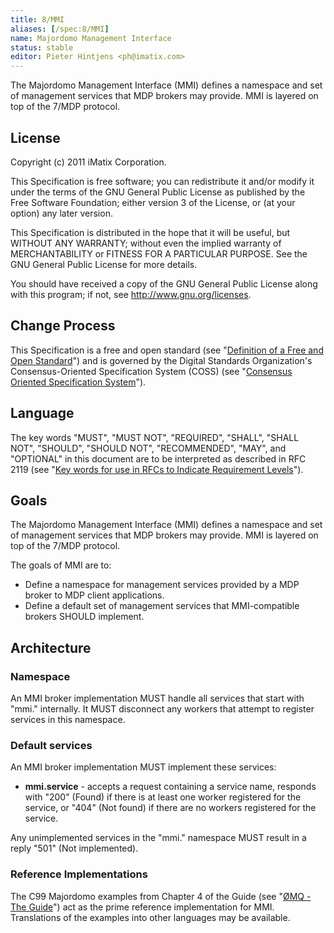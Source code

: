 ```yaml
---
title: 8/MMI
aliases: [/spec:8/MMI]
name: Majordomo Management Interface
status: stable
editor: Pieter Hintjens <ph@imatix.com>
---
```


The Majordomo Management Interface (MMI) defines a namespace and set of management services that MDP brokers may provide. MMI is layered on top of the 7/MDP protocol.

## License

Copyright (c) 2011 iMatix Corporation.

This Specification is free software; you can redistribute it and/or modify it under the terms of the GNU General Public License as published by the Free Software Foundation; either version 3 of the License, or (at your option) any later version.

This Specification is distributed in the hope that it will be useful, but WITHOUT ANY WARRANTY; without even the implied warranty of MERCHANTABILITY or FITNESS FOR A PARTICULAR PURPOSE. See the GNU General Public License for more details.

You should have received a copy of the GNU General Public License along with this program; if not, see <http://www.gnu.org/licenses>.

## Change Process

This Specification is a free and open standard (see "[Definition of a Free and Open Standard](http://www.digistan.org/open-standard:definition)") and is governed by the Digital Standards Organization's Consensus-Oriented Specification System (COSS) (see "[Consensus Oriented Specification System](http://www.digistan.org/spec:1/COSS)").

## Language

The key words "MUST", "MUST NOT", "REQUIRED", "SHALL", "SHALL NOT", "SHOULD", "SHOULD NOT", "RECOMMENDED",  "MAY", and "OPTIONAL" in this document are to be interpreted as described in RFC 2119 (see "[Key words for use in RFCs to Indicate Requirement Levels](http://tools.ietf.org/html/rfc2119)").

## Goals

The Majordomo Management Interface (MMI) defines a namespace and set of management services that MDP brokers may provide. MMI is layered on top of the 7/MDP protocol.

The goals of MMI are to:

* Define a namespace for management services provided by a MDP broker to MDP client applications.
* Define a default set of management services that MMI-compatible brokers SHOULD implement.

## Architecture

### Namespace

An MMI broker implementation MUST handle all services that start with "mmi." internally. It MUST disconnect any workers that attempt to register services in this namespace.

### Default services

An MMI broker implementation MUST implement these services:

* **mmi.service** - accepts a request containing a service name, responds with "200" (Found) if there is at least one worker registered for the service, or "404" (Not found) if there are no workers registered for the service.

Any unimplemented services in the "mmi." namespace MUST result in a reply "501" (Not implemented).

### Reference Implementations

The C99 Majordomo examples from Chapter 4 of the Guide (see "[ØMQ - The Guide](http://zguide.zeromq.org)") act as the prime reference implementation for MMI. Translations of the examples into other languages may be available.
